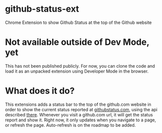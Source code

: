 # github-status-ext
Chrome Extension to show Github Status at the top of the Github website

# Not available outside of Dev Mode, yet
This has not been published publicly.
For now, you can clone the code and load it as an unpacked extension using Developer Mode in the browser.

# What does it do?
This extensions adds a status bar to the top of the github.com website in order to show the current status reported at [githubstatus.com](https://www.githubstatus.com), using the api described [there](https://www.githubstatus.com/api).
Whenever you visit a github.com url, it will get the status report and show it. Right now, it only updates when you navigate to a page, or refresh the page. Auto-refresh is on the roadmap to be added.
